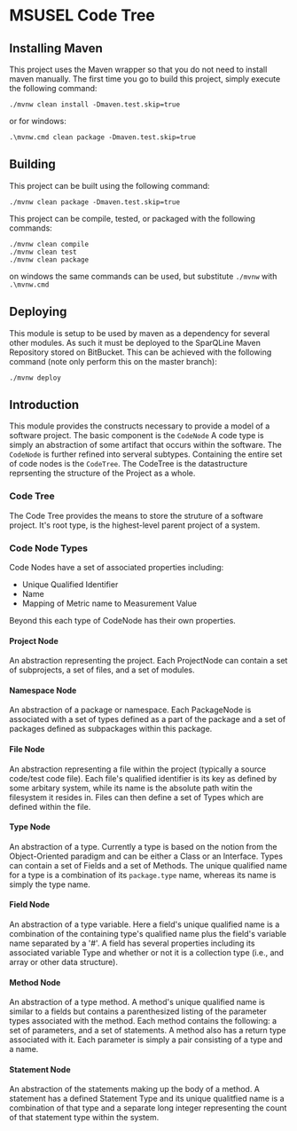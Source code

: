 # MSUSEL  Code Tree

## Installing Maven

This project uses the Maven wrapper so that you do not need to install maven manually.
The first time you go to build this project, simply execute the following command:

```
./mvnw clean install -Dmaven.test.skip=true
```
or for windows:
```
.\mvnw.cmd clean package -Dmaven.test.skip=true
```

## Building

This project can be built using the following command:

```
./mvnw clean package -Dmaven.test.skip=true
```

This project can be compile, tested, or packaged with the following commands:

```
./mvnw clean compile
./mvnw clean test
./mvnw clean package
```

on windows the same commands can be used, but substitute `./mvnw` with `.\mvnw.cmd`

## Deploying
This module is setup to be used by maven as a dependency for several other modules. 
As such it must be deployed to the SparQLine Maven Repository stored on BitBucket.
This can be achieved with the following command (note only perform this on the master branch):

```
./mvnw deploy
```

## Introduction
This module provides the constructs necessary to provide a model of a software project. The basic
component is the `CodeNode` A code type is simply an abstraction of some artifact that occurs within
the software. The `CodeNode` is further refined into serveral subtypes. Containing the entire set of
code nodes is the `CodeTree`. The CodeTree is the datastructure reprsenting the structure of the Project
as a whole.

### Code Tree
The Code Tree provides the means to store the struture of a software project. It's root type, is the
highest-level parent project of a system. 

### Code Node Types
Code Nodes have a set of associated properties including:

* Unique Qualified Identifier
* Name
* Mapping of Metric name to Measurement Value

Beyond this each type of CodeNode has their own properties.

#### Project Node
An abstraction representing the project. Each ProjectNode can contain a set of subprojects, a set of
files, and a set of modules.

#### Namespace Node
An abstraction of a package or namespace. Each PackageNode is associated with a set of types defined
as a part of the package and a set of packages defined as subpackages within this package.

#### File Node
An abstraction representing a file within the project (typically a source code/test code file). Each
file's qualified identifier is its key as defined by some arbitary system, while its name is the absolute
path witin the filesystem it resides in. Files can then define a set of Types which are defined within
the file.

#### Type Node
An abstraction of a type. Currently a type is based on the notion from the Object-Oriented paradigm and
can be either a Class or an Interface. Types can contain a set of Fields and a set of Methods. The unique
qualified name for a type is a combination of its `package.type` name, whereas its name is simply the type name.

#### Field Node
An abstraction of a type variable. Here a field's unique qualified name is a combination of the containing
type's qualified name plus the field's variable name separated by a '#'. A field has several properties including
its associated variable Type and whether or not it is a collection type (i.e., and array or other data structure).

#### Method Node
An abstraction of a type method. A method's unique qualified name is similar to a fields but contains a parenthesized
listing of the parameter types associated with the method. Each method contains the following: a set of parameters,
and a set of statements. A method also has a return type associated with it. Each parameter is simply a pair consisting of
a type and a name.

#### Statement Node
An abstraction of the statements making up the body of a method. A statement has a defined Statement Type
and its unique qualitfied name is a combination of that type and a separate long integer representing the
count of that statement type within the system.